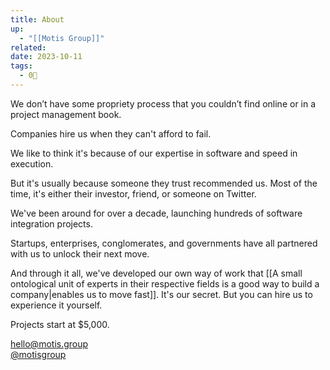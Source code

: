 ```yaml
---
title: About
up:
  - "[[Motis Group]]"
related: 
date: 2023-10-11
tags:
  - 0🌲
---
```

We don’t have some propriety process that you couldn’t find online or in a project management book.

Companies hire us when they can't afford to fail. 

We like to think it's because of our expertise in software and speed in execution. 
  
But it's usually because someone they trust recommended us. Most of the time, it's either their investor, friend, or someone on Twitter.  
  
We've been around for over a decade, launching hundreds of software integration projects.  
  
Startups, enterprises, conglomerates, and governments have all partnered with us to unlock their next move.  
  
And through it all, we've developed our own way of work that [[A small ontological unit of experts in their respective fields is a good way to build a company|enables us to move fast]]. It's our secret. But you can hire us to experience it yourself.

Projects start at $5,000.

[hello@motis.group](mailto:hello@motis.group)  
[@motisgroup](https://twitter.com/motisgroup)